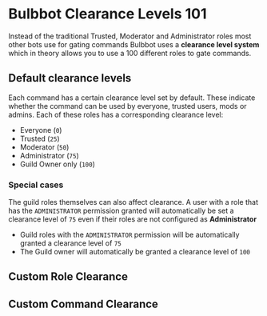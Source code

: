 # Bulbbot Clearance Levels 101
Instead of the traditional Trusted, Moderator and Administrator roles most other bots use for gating commands Bulbbot uses a **clearance level system** which in theory allows you to use a 100 different roles to gate commands.

## Default clearance levels
Each command has a certain clearance level set by default. These indicate whether the command can be used by everyone, trusted users, mods or admins. Each of these roles has a corresponding clearance level:
- Everyone (`0`)
- Trusted (`25`)
- Moderator (`50`)
- Administrator (`75`)
- Guild Owner only (`100`)

### Special cases
The guild roles themselves can also affect clearance. A user with a role that has the `ADMINISTRATOR` permission granted will automatically be set a clearance level of `75` even if their roles are not configured as **Administrator**
- Guild roles with the `ADMINISTRATOR` permission will be automatically granted a clearance level of `75`
- The Guild owner will automatically be granted a clearance level of `100`

## Custom Role Clearance

## Custom Command Clearance